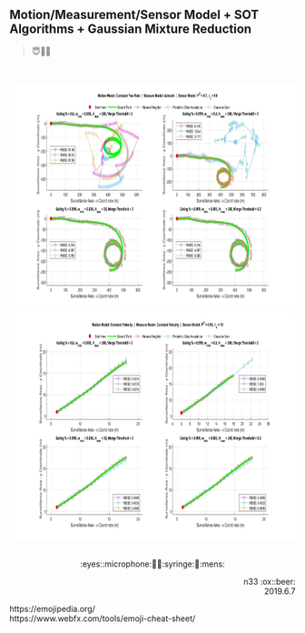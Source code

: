 ## Motion/Measurement/Sensor Model + SOT Algorithms + Gaussian Mixture Reduction
> :innocent::no_entry_sign::game_die:

<br></br>
<img src="https://github.com/mmc-n33/MATLAB/blob/master/Object%20Tracking/tracking1_1967.jpg" width="1400" height="400" />
<img src="https://github.com/mmc-n33/MATLAB/blob/master/Object%20Tracking/tracking2_1967.jpg" width="1400" height="400" />
<br></br>

<p align="center">:eyes::microphone:🏹💺:syringe:🗿:mens:</p>
<p align="right">n33 :ox::beer:<br />2019.6.7</p>
https://emojipedia.org/ <br />
https://www.webfx.com/tools/emoji-cheat-sheet/
